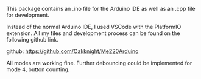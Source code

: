 This package contains an .ino file for the Arduino IDE as well as an .cpp file for development.

Instead of the normal Arduino IDE, I used VSCode with the PlatformIO extension. All my files and development process
can be found on the following github link.

github: https://github.com/Oakknight/Me220Arduino

All modes are working fine. Further debouncing could be implemented for mode 4, button counting.

